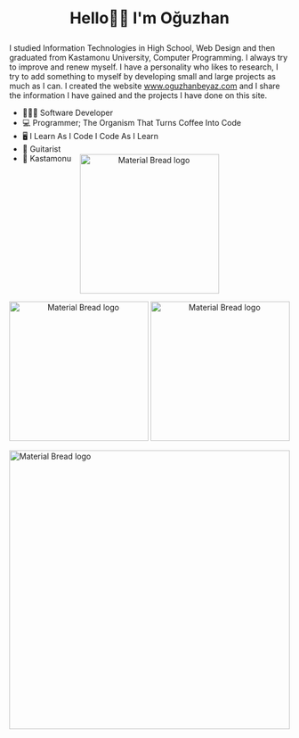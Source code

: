 <h1><p align="center">
Hello👋🏻 I'm Oğuzhan
</p></h1>

I studied Information Technologies in High School, Web Design and then graduated from Kastamonu University, Computer Programming. I always try to improve and renew myself. I have a personality who likes to research, I try to add something to myself by developing small and large projects as much as I can. I created the website www.oguzhanbeyaz.com and I share the information I have gained and the projects I have done on this site.

- 👨🏻‍💻 Software Developer
- 💻 Programmer; The Organism That Turns Coffee Into Code
- 🖥 I Learn As I Code I Code As I Learn
- 🎸 Guitarist
- 📌 Kastamonu

<p align="center" style="margin-top: -30px">
 <a href="https://www.linkedin.com/in/oğuzhan-beyaz-150ba21a1/" style="margin-top: -30px"><img width="250" src="https://user-images.githubusercontent.com/56650405/197894461-612b4a42-93c9-42a0-9466-4bd204766f1e.png" alt="Material Bread logo"></a>
</p>
<p align="center">
 <a href="https://www.linkedin.com/in/oğuzhan-beyaz-150ba21a1/" style="margin-top: -30px"><img width="250" src="https://user-images.githubusercontent.com/56650405/197894461-612b4a42-93c9-42a0-9466-4bd204766f1e.png" alt="Material Bread logo"></a>
<a href="https://www.linkedin.com/in/oğuzhan-beyaz-150ba21a1/" target="_blank"><img width="250" src="https://user-images.githubusercontent.com/56650405/197893664-1d1bd9f4-0a65-459b-824b-7427f4198c72.png" alt="Material Bread logo"></a>
</p>

<p>
<img width="100%" height="500" src="https://user-images.githubusercontent.com/56650405/197854497-9c769eb1-7acf-4efb-8843-56c39c77195d.gif" alt="Material Bread logo">
</p>

<!---
oguzhanbeyaz/oguzhanbeyaz is a ✨ special ✨ repository because its `README.md` (this file) appears on your GitHub profile.
You can click the Preview link to take a look at your changes.
--->
